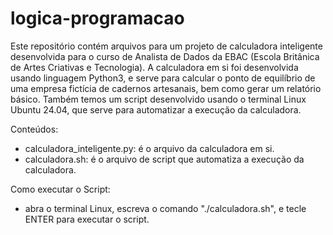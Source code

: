 # logica-programacao
Este repositório contém arquivos para um projeto de calculadora inteligente desenvolvida para o curso de Analista de Dados da EBAC (Escola Britânica de Artes Criativas e Tecnologia).
A calculadora em si foi desenvolvida usando linguagem Python3, e serve para calcular o ponto de equilíbrio de uma empresa fictícia de cadernos artesanais, bem como gerar um relatório básico.
Também temos um script desenvolvido usando o terminal Linux Ubuntu 24.04, que serve para automatizar a execução da calculadora.

Conteúdos:
- calculadora_inteligente.py: é o arquivo da calculadora em si.
- calculadora.sh: é o arquivo de script que automatiza a execução da calculadora.

Como executar o Script:
- abra o terminal Linux, escreva o comando "./calculadora.sh", e tecle ENTER para executar o script.
 
